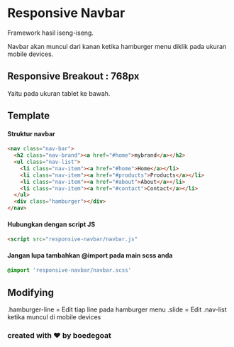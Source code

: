 # Responsive Navbar

Framework hasil iseng-iseng.

Navbar akan muncul dari kanan ketika hamburger menu diklik pada ukuran mobile devices.



## Responsive Breakout : 768px

Yaitu pada ukuran tablet ke bawah.




## Template

#### Struktur navbar
```html
<nav class="nav-bar">
  <h2 class="nav-brand"><a href="#home">mybrand</a></h2>
  <ul class="nav-list">
    <li class="nav-item"><a href="#home">Home</a></li>
    <li class="nav-item"><a href="#products">Products</a></li>
    <li class="nav-item"><a href="#about">About</a></li>
    <li class="nav-item"><a href="#contact">Contact</a></li>
  </ul>
  <div class="hamburger"></div>
</nav>
```



#### Hubungkan dengan script JS

```html
<script src="responsive-navbar/navbar.js"
```



#### Jangan lupa tambahkan @import pada main scss anda

```scss
@import 'responsive-navbar/navbar.scss'
```



## Modifying

.hamburger-line = Edit tiap line pada hamburger menu
.slide = Edit .nav-list ketika muncul di mobile devices

### created with ❤ by boedegoat
